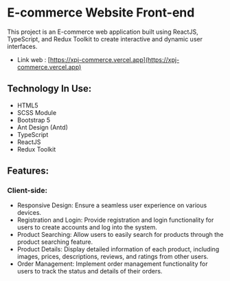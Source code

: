 # E-commerce Website Front-end

This project is an E-commerce web application built using ReactJS, TypeScript, and Redux Toolkit to create interactive and dynamic user interfaces.

-  Link web : [https://xpj-commerce.vercel.app](https://xpj-commerce.vercel.app)

## Technology In Use:

-  HTML5
-  SCSS Module
-  Bootstrap 5
-  Ant Design (Antd)
-  TypeScript
-  ReactJS
-  Redux Toolkit

## Features:

### Client-side:

-  Responsive Design: Ensure a seamless user experience on various devices.
-  Registration and Login: Provide registration and login functionality for users to create accounts and log into the system.
-  Product Searching: Allow users to easily search for products through the product searching feature.
-  Product Details: Display detailed information of each product, including images, prices, descriptions, reviews, and ratings from other users.
-  Order Management: Implement order management functionality for users to track the status and details of their orders.
